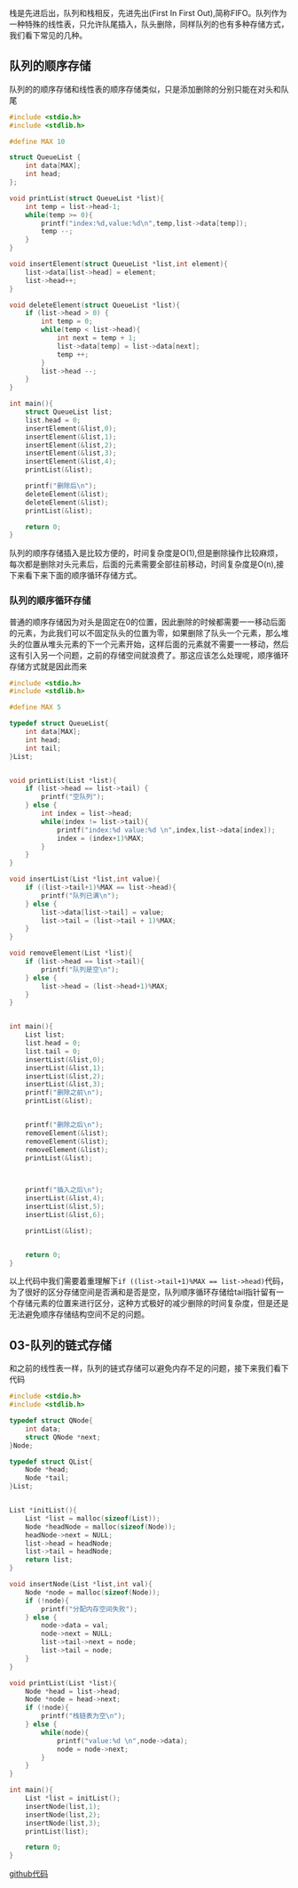 栈是先进后出，队列和栈相反，先进先出(First In First Out),简称FIFO。队列作为一种特殊的线性表，只允许队尾插入，队头删除，同样队列的也有多种存储方式，我们看下常见的几种。

## 队列的顺序存储

队列的的顺序存储和线性表的顺序存储类似，只是添加删除的分别只能在对头和队尾

```c
#include <stdio.h>
#include <stdlib.h>

#define MAX 10

struct QueueList {
    int data[MAX];
    int head;
};

void printList(struct QueueList *list){
    int temp = list->head-1;
    while(temp >= 0){
        printf("index:%d,value:%d\n",temp,list->data[temp]);
        temp --;
    }
}

void insertElement(struct QueueList *list,int element){
    list->data[list->head] = element;
    list->head++;
}

void deleteElement(struct QueueList *list){
    if (list->head > 0) {
        int temp = 0;
        while(temp < list->head){
            int next = temp + 1;
            list->data[temp] = list->data[next];
            temp ++;
        }
        list->head --;
    }
}

int main(){
    struct QueueList list;
    list.head = 0;
    insertElement(&list,0);
    insertElement(&list,1);
    insertElement(&list,2);
    insertElement(&list,3);
    insertElement(&list,4);
    printList(&list);

    printf("删除后\n");
    deleteElement(&list);
    deleteElement(&list);
    printList(&list);

    return 0;
}

```
队列的顺序存储插入是比较方便的，时间复杂度是O(1),但是删除操作比较麻烦，每次都是删除对头元素后，后面的元素需要全部往前移动，时间复杂度是O(n),接下来看下来下面的顺序循环存储方式。

<!-- more -->

### 队列的顺序循环存储
普通的顺序存储因为对头是固定在0的位置，因此删除的时候都需要一一移动后面的元素，为此我们可以不固定队头的位置为零，如果删除了队头一个元素，那么堆头的位置从堆头元素的下一个元素开始，这样后面的元素就不需要一一移动，然后这有引入另一个问题，之前的存储空间就浪费了。那这应该怎么处理呢，顺序循环存储方式就是因此而来

```c
#include <stdio.h>
#include <stdlib.h>

#define MAX 5

typedef struct QueueList{
    int data[MAX];
    int head;
    int tail;
}List;


void printList(List *list){
    if (list->head == list->tail) {
        printf("空队列");
    } else {
        int index = list->head;
        while(index != list->tail){
            printf("index:%d value:%d \n",index,list->data[index]);
            index = (index+1)%MAX;
        }
    }
}

void insertList(List *list,int value){
    if ((list->tail+1)%MAX == list->head){
        printf("队列已满\n");
    } else {
        list->data[list->tail] = value;
        list->tail = (list->tail + 1)%MAX;
    }
}

void removeElement(List *list){
    if (list->head == list->tail){
        printf("队列是空\n");
    } else {
        list->head = (list->head+1)%MAX;
    }
}


int main(){
    List list;
    list.head = 0;
    list.tail = 0;
    insertList(&list,0);
    insertList(&list,1);
    insertList(&list,2);
    insertList(&list,3);
    printf("删除之前\n");
    printList(&list);


    printf("删除之后\n");
    removeElement(&list);
    removeElement(&list);
    removeElement(&list);
    printList(&list);


    
    printf("插入之后\n");
    insertList(&list,4);
    insertList(&list,5);
    insertList(&list,6);

    printList(&list);


    return 0;
}
```
以上代码中我们需要着重理解下`if ((list->tail+1)%MAX == list->head)`代码，为了很好的区分存储空间是否满和是否是空，队列顺序循环存储给tail指针留有一个存储元素的位置来进行区分，这种方式极好的减少删除的时间复杂度，但是还是无法避免顺序存储结构空间不足的问题。

## 03-队列的链式存储
和之前的线性表一样，队列的链式存储可以避免内存不足的问题，接下来我们看下代码
```c
#include <stdio.h>
#include <stdlib.h>

typedef struct QNode{
    int data;
    struct QNode *next;
}Node;

typedef struct QList{
    Node *head;
    Node *tail;
}List;


List *initList(){
    List *list = malloc(sizeof(List));
    Node *headNode = malloc(sizeof(Node));
    headNode->next = NULL;
    list->head = headNode;
    list->tail = headNode;
    return list;
}

void insertNode(List *list,int val){
    Node *node = malloc(sizeof(Node));
    if (!node){
        printf("分配内存空间失败");
    } else {
        node->data = val;
        node->next = NULL;
        list->tail->next = node;
        list->tail = node;
    }
}

void printList(List *list){
    Node *head = list->head;
    Node *node = head->next;
    if (!node){
        printf("栈链表为空\n");
    } else {
        while(node){
            printf("value:%d \n",node->data);
            node = node->next;
        }
    }
}

int main(){
    List *list = initList();
    insertNode(list,1);
    insertNode(list,2);
    insertNode(list,3);
    printList(list);

    return 0;
}
```

[github代码](https://github.com/carvetime/study-arithmetic/tree/master/03-队列/code)
